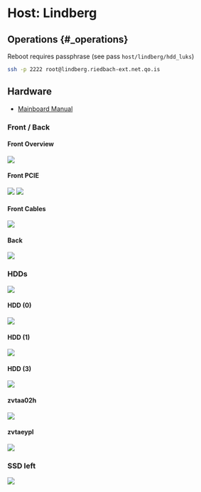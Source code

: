 # Host: Lindberg

## Operations {#_operations}

Reboot requires passphrase (see pass `host/lindberg/hdd_luks`)

``` bash
ssh -p 2222 root@lindberg.riedbach-ext.net.qo.is
```

## Hardware

- [Mainboard Manual](docs/X570Pro4-mainboard-manual.pdf)


### Front / Back

#### Front Overview

![](docs/front_full.jpg)

#### Front PCIE

![](docs/front_pcie_overview.jpg)
![](docs/front_pcie_ssd.jpg)

#### Front Cables

![](docs/front_cables.jpg)

#### Back

![](docs/back_overview.jpg)

### HDDs

![](docs/back_hdds.jpg)

#### HDD (0)

![](docs/hdd_0.jpg)

#### HDD (1)

![](docs/hdd_1.jpg)

#### HDD (3)

![](docs/hdd_3.jpg)

#### zvtaa02h

![](docs/hdd_zvtaa02h.jpg)

#### zvtaeypl

![](docs/hdd_zvtaeypl.jpg)

### SSD left

![](docs/ssd_1_left.jpg)
